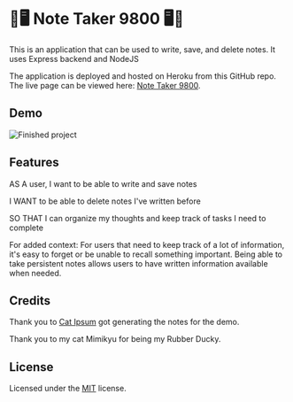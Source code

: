 # 📝🖥️ Note Taker 9800 🖥️📝

This is an application that can be used to write, save, and delete notes. It uses Express backend and NodeJS

The application is deployed and hosted on Heroku from this GitHub repo. The live page can be viewed here: [Note Taker 9800](https://note-taker-9800.herokuapp.com/).

## Demo

![Finished project](https://media.giphy.com/media/9kiCKgyxCQkPqnkQRa/giphy.gif)

## Features

AS A user, I want to be able to write and save notes

I WANT to be able to delete notes I've written before

SO THAT I can organize my thoughts and keep track of tasks I need to complete

For added context: For users that need to keep track of a lot of information, it's easy to forget or be unable to recall something important. Being able to take persistent notes allows users to have written information available when needed.

## Credits

Thank you to [Cat Ipsum](http://www.catipsum.com/index.php) got generating the notes for the demo.

Thank you to my cat Mimikyu for being my Rubber Ducky.

## License

Licensed under the [MIT](LICENSE.txt) license.
